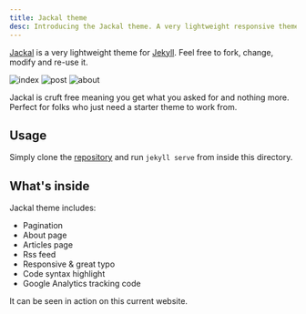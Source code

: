 ```yaml
---
title: Jackal theme
desc: Introducing the Jackal theme. A very lightweight responsive theme for Jekyll.
---
```


[Jackal](https://github.com/clenemt/jackal) is a very lightweight theme for [Jekyll](https://jekyllrb.com/). Feel free to fork, change, modify and re-use it.

![index]()
![post]()
![about]()

Jackal is cruft free meaning you get what you asked for and nothing more. Perfect for folks who just need a starter theme to work from.

## Usage
Simply clone the [repository](https://github.com/clenemt/jackal) and run `jekyll serve` from inside this directory.

## What's inside
Jackal theme includes:

* Pagination
* About page
* Articles page
* Rss feed
* Responsive & great typo
* Code syntax highlight
* Google Analytics tracking code

It can be seen in action on this current website.
